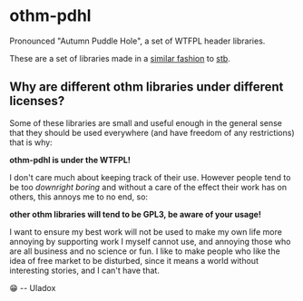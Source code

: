 # othm-pdhl
Pronounced "Autumn Puddle Hole", a set of WTFPL header libraries.

These are a set of libraries made in a [similar fashion](https://github.com/nothings/stb/blob/master/docs/stb_howto.txt) to [stb](https://github.com/nothings/stb).

## Why are different othm libraries under different licenses?

Some of these libraries are small and useful enough in the general sense that they should be used everywhere (and have freedom of any restrictions) that is why:

**othm-pdhl is under the WTFPL!**

I don't care much about keeping track of their use. However people tend to be too *downright boring* and without a care of the effect their work has on others, this annoys me to no end, so:

**other othm libraries will tend to be GPL3, be aware of your usage!**

I want to ensure my best work will not be used to make my own life more annoying by supporting work I myself cannot use, and annoying those who are all business and no science or fun. I like to make people who like the idea of free market to be disturbed, since it means a world without interesting stories, and I can't have that.

:grin: -- Uladox
